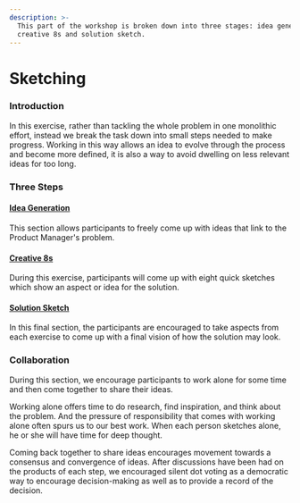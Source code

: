 ```yaml
---
description: >-
  This part of the workshop is broken down into three stages: idea generation,
  creative 8s and solution sketch.
---
```


# Sketching

### Introduction

In this exercise, rather than tackling the whole problem in one monolithic effort, instead we break the task down into small steps needed to make progress. Working in this way allows an idea to evolve through the process and become more defined, it is also a way to avoid dwelling on less relevant ideas for too long. 

### Three Steps

#### [Idea Generation](idea-generation.md)

This section allows participants to freely come up with ideas that link to the Product Manager's problem. 

#### [Creative 8s](creative-8s.md)

During this exercise, participants will come up with eight quick sketches which show an aspect or idea for the solution. 

#### [Solution Sketch](solution-sketch.md)

In this final section, the participants are encouraged to take aspects from each exercise to come up with a final vision of how the solution may look. 

### Collaboration

During this section, we encourage participants to work alone for some time and then come together to share their ideas. 

Working alone offers time to do research, find inspiration, and think about the problem. And the pressure of responsibility that comes with working alone often spurs us to our best work. When each person sketches alone, he or she will have time for deep thought.

Coming back together to share ideas encourages movement towards a consensus and convergence of ideas. After discussions have been had on the products of each step, we encouraged silent dot voting as a democratic way to encourage decision-making as well as to provide a record of the decision. 



